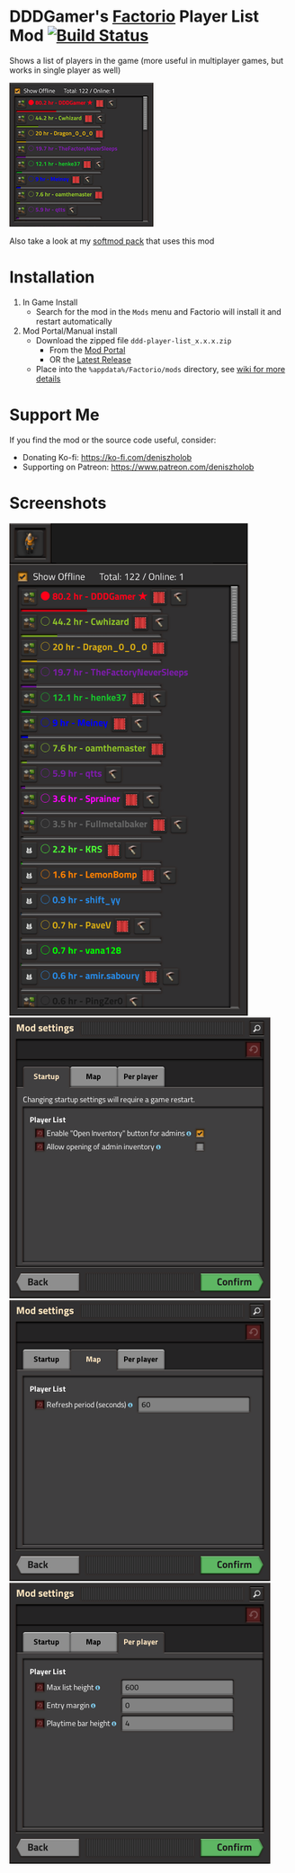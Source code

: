 # DDDGamer's [Factorio](https://www.factorio.com/) Player List Mod [![Build Status](https://github.com/deniszholob/factorio-mod-player-list/actions/workflows/main.yml/badge.svg)](https://github.com/deniszholob/factorio-mod-player-list/actions/workflows/main.yml)

Shows a list of players in the game (more useful in multiplayer games, but works in single player as well)

![Player List](src/thumbnail.png)

Also take a look at my [softmod pack](https://github.com/deniszholob/factorio-softmod-pack) that uses this mod

# Installation
1. In Game Install
   * Search for the mod in the `Mods` menu and Factorio will install it and restart automatically
2. Mod Portal/Manual install
   * Download the zipped file `ddd-player-list_x.x.x.zip`
     * From the [Mod Portal](https://mods.factorio.com/https://mods.factorio.com/mod/ddd-player-list)
     * OR the [Latest Release](https://github.com/deniszholob/factorio-softmod-pack/releases/latest)
   * Place into the `%appdata%/Factorio/mods` directory, see [wiki for more details](https://wiki.factorio.com/Modding#Downloading_.26_installing_mods)


# Support Me
If you find the mod or the source code useful, consider:

* Donating Ko-fi: https://ko-fi.com/deniszholob
* Supporting on Patreon: https://www.patreon.com/deniszholob


# Screenshots
![Player List](screenshots/ddd-player-list_mod_in-game.png)
![Player List Setup Settings](screenshots/ddd-player-list_mod_setting_setup.png)
![Player List GLobal Settings](screenshots/ddd-player-list_mod_setting_global.png)
![Player List Player Settings](screenshots/ddd-player-list_mod_setting_player.png)
